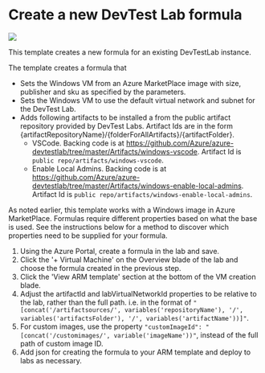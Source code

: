 # Create a new DevTest Lab formula

<a href="https://portal.azure.com/#create/Microsoft.Template/uri/https%3A%2F%2Fraw.githubusercontent.com%2FAzure%2Fazure-devtestlab%2Fmaster%2FSamples%2F201-dtl-create-formula%2Fazuredeploy.json" target="_blank">
    <img src="http://azuredeploy.net/deploybutton.png"/>
</a>


This template creates a new formula for an existing DevTestLab instance.

The template creates a formula that 
- Sets the Windows VM from an Azure MarketPlace image with size, publisher and sku as specified by the parameters.
- Sets the Windows VM to use the default virtual network and subnet for the DevTest Lab.
- Adds following artifacts to be installed a from the public artifact repository provided by DevTest Labs.  Artifact Ids are in the form {artifactRepositoryName}/{folderForAllArtifacts}/{artifactFolder}.
  - VSCode.  Backing code is at https://github.com/Azure/azure-devtestlab/tree/master/Artifacts/windows-vscode.  Artifact Id is `public repo/artifacts/windows-vscode`.
  - Enable Local Admins.  Backing code is at https://github.com/Azure/azure-devtestlab/tree/master/Artifacts/windows-enable-local-admins.  Artifact Id is `public repo/artifacts/windows-enable-local-admins`.

As noted earlier, this template works with a Windows image in Azure MarketPlace.  Formulas require different properties based on what the base is used.  See the instructions below for a method to discover which properties need to be supplied for your formula.

1. Using the Azure Portal, create a formula in the lab and save.
2. Click the '+  Virtual Machine' on the Overview blade of the lab and choose the formula created in the previous step.
3. Click the 'View ARM template' section at the bottom of the VM creation blade.
4. Adjust the artifactId and labVirtualNetworkId properties to be relative to the lab, rather than the full path. i.e. in the format of `"[concat('/artifactsources/', variables('repositoryName'), '/', variables('artifactsFolder'), '/', variables('artifactName'))]"`.
5. For custom images, use the property `"customImageId": "[concat('/customimages/', variable('imageName'))"`, instead of the full path of custom image ID.
6. Add json for creating the formula to your ARM template and deploy to labs as necessary.

